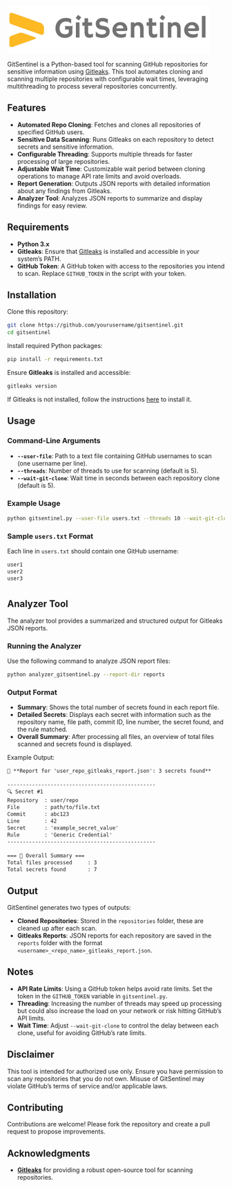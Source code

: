
![GitSentinel](logo.png)

GitSentinel is a Python-based tool for scanning GitHub repositories for sensitive information using [Gitleaks](https://github.com/gitleaks/gitleaks). This tool automates cloning and scanning multiple repositories with configurable wait times, leveraging multithreading to process several repositories concurrently.

## Features

- **Automated Repo Cloning**: Fetches and clones all repositories of specified GitHub users.
- **Sensitive Data Scanning**: Runs Gitleaks on each repository to detect secrets and sensitive information.
- **Configurable Threading**: Supports multiple threads for faster processing of large repositories.
- **Adjustable Wait Time**: Customizable wait period between cloning operations to manage API rate limits and avoid overloads.
- **Report Generation**: Outputs JSON reports with detailed information about any findings from Gitleaks.
- **Analyzer Tool**: Analyzes JSON reports to summarize and display findings for easy review.

## Requirements

- **Python 3.x**
- **Gitleaks**: Ensure that [Gitleaks](https://github.com/gitleaks/gitleaks) is installed and accessible in your system’s PATH.
- **GitHub Token**: A GitHub token with access to the repositories you intend to scan. Replace `GITHUB_TOKEN` in the script with your token.

## Installation

Clone this repository:

```bash
git clone https://github.com/yourusername/gitsentinel.git
cd gitsentinel
```

Install required Python packages:

```bash
pip install -r requirements.txt
```

Ensure **Gitleaks** is installed and accessible:

```bash
gitleaks version
```

If Gitleaks is not installed, follow the instructions [here](https://github.com/gitleaks/gitleaks#install) to install it.

## Usage

### Command-Line Arguments

- **`--user-file`**: Path to a text file containing GitHub usernames to scan (one username per line).
- **`--threads`**: Number of threads to use for scanning (default is 5).
- **`--wait-git-clone`**: Wait time in seconds between each repository clone (default is 5).

### Example Usage

```bash
python gitsentinel.py --user-file users.txt --threads 10 --wait-git-clone 10
```

### Sample `users.txt` Format

Each line in `users.txt` should contain one GitHub username:

```
user1
user2
user3
```
#

## Analyzer Tool

The analyzer tool provides a summarized and structured output for Gitleaks JSON reports.

### Running the Analyzer

Use the following command to analyze JSON report files:

```bash
python analyzer_gitsentinel.py --report-dir reports
```

### Output Format

- **Summary**: Shows the total number of secrets found in each report file.
- **Detailed Secrets**: Displays each secret with information such as the repository name, file path, commit ID, line number, the secret found, and the rule matched.
- **Overall Summary**: After processing all files, an overview of total files scanned and secrets found is displayed.

Example Output:

```
📄 **Report for 'user_repo_gitleaks_report.json': 3 secrets found**

------------------------------------------------
🔍 Secret #1
Repository  : user/repo
File        : path/to/file.txt
Commit      : abc123
Line        : 42
Secret      : 'example_secret_value'
Rule        : 'Generic Credential'
------------------------------------------------

=== 📝 Overall Summary ===
Total files processed     : 3
Total secrets found       : 7
```

## Output

GitSentinel generates two types of outputs:

- **Cloned Repositories**: Stored in the `repositories` folder, these are cleaned up after each scan.
- **Gitleaks Reports**: JSON reports for each repository are saved in the `reports` folder with the format `<username>_<repo_name>_gitleaks_report.json`.

## Notes

- **API Rate Limits**: Using a GitHub token helps avoid rate limits. Set the token in the `GITHUB_TOKEN` variable in `gitsentinel.py`.
- **Threading**: Increasing the number of threads may speed up processing but could also increase the load on your network or risk hitting GitHub’s API limits.
- **Wait Time**: Adjust `--wait-git-clone` to control the delay between each clone, useful for avoiding GitHub’s rate limits.

## Disclaimer

This tool is intended for authorized use only. Ensure you have permission to scan any repositories that you do not own. Misuse of GitSentinel may violate GitHub’s terms of service and/or applicable laws.

## Contributing

Contributions are welcome! Please fork the repository and create a pull request to propose improvements.

## Acknowledgments

- **[Gitleaks](https://github.com/gitleaks/gitleaks)** for providing a robust open-source tool for scanning repositories.
